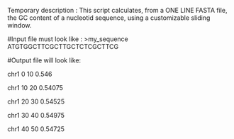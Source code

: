 

Temporary description : This script calculates, from a ONE LINE FASTA file, the GC content of a nucleotid sequence, using a customizable sliding window.

#Input file must look like :
\>my_sequence
  ATGTGGCTTCGCTTGCTCTCGCTTCG

#Output file will look like:

chr1 0 10 0.546

chr1 10 20 0.54075

chr1 20 30 0.54525

chr1 30 40 0.54975

chr1 40 50 0.54725

